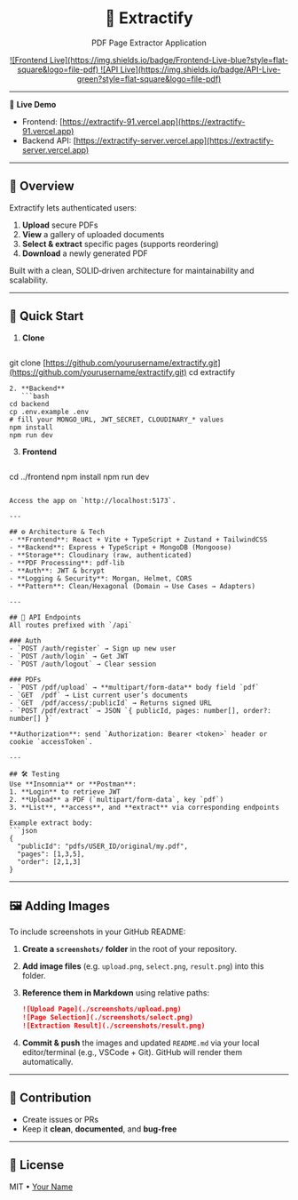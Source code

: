 <div align="center">
  <h1>📑 <strong>Extractify</strong></h1>
  <p>PDF Page Extractor Application</p>
  <a href="https://extractify-91.vercel.app">
    ![Frontend Live](https://img.shields.io/badge/Frontend-Live-blue?style=flat-square&logo=file-pdf)
  </a>
  <a href="https://extractify-server.vercel.app">
    ![API Live](https://img.shields.io/badge/API-Live-green?style=flat-square&logo=file-pdf)
  </a>
</div>

---

🔗 **Live Demo**

* Frontend: [https://extractify-91.vercel.app](https://extractify-91.vercel.app)
* Backend API: [https://extractify-server.vercel.app](https://extractify-server.vercel.app)

---

## 🎯 Overview

Extractify lets authenticated users:

1. **Upload** secure PDFs
2. **View** a gallery of uploaded documents
3. **Select & extract** specific pages (supports reordering)
4. **Download** a newly generated PDF

Built with a clean, SOLID‑driven architecture for maintainability and scalability.

---

## 🔧 Quick Start

1. **Clone**

   ```bash
   ```

git clone [https://github.com/yourusername/extractify.git](https://github.com/yourusername/extractify.git)
cd extractify

````
2. **Backend**
   ```bash
cd backend
cp .env.example .env
# fill your MONGO_URL, JWT_SECRET, CLOUDINARY_* values
npm install
npm run dev
````

3. **Frontend**

   ```bash
   ```

cd ../frontend
npm install
npm run dev

````

Access the app on `http://localhost:5173`.

---

## ⚙️ Architecture & Tech
- **Frontend**: React + Vite + TypeScript + Zustand + TailwindCSS
- **Backend**: Express + TypeScript + MongoDB (Mongoose)
- **Storage**: Cloudinary (raw, authenticated)
- **PDF Processing**: pdf-lib
- **Auth**: JWT & bcrypt
- **Logging & Security**: Morgan, Helmet, CORS
- **Pattern**: Clean/Hexagonal (Domain → Use Cases → Adapters)

---

## 📡 API Endpoints
All routes prefixed with `/api`

### Auth
- `POST /auth/register` → Sign up new user
- `POST /auth/login` → Get JWT
- `POST /auth/logout` → Clear session

### PDFs
- `POST /pdf/upload` → **multipart/form-data** body field `pdf`
- `GET  /pdf` → List current user’s documents
- `GET  /pdf/access/:publicId` → Returns signed URL
- `POST /pdf/extract` → JSON `{ publicId, pages: number[], order?: number[] }`

**Authorization**: send `Authorization: Bearer <token>` header or cookie `accessToken`.

---

## 🛠️ Testing
Use **Insomnia** or **Postman**:
1. **Login** to retrieve JWT
2. **Upload** a PDF (`multipart/form-data`, key `pdf`)
3. **List**, **access**, and **extract** via corresponding endpoints

Example extract body:
```json
{
  "publicId": "pdfs/USER_ID/original/my.pdf",
  "pages": [1,3,5],
  "order": [2,1,3]
}
````

---

## 🖼️ Adding Images

To include screenshots in your GitHub README:

1. **Create a `screenshots/` folder** in the root of your repository.
2. **Add image files** (e.g. `upload.png`, `select.png`, `result.png`) into this folder.
3. **Reference them in Markdown** using relative paths:

   ```md
   ![Upload Page](./screenshots/upload.png)
   ![Page Selection](./screenshots/select.png)
   ![Extraction Result](./screenshots/result.png)
   ```
4. **Commit & push** the images and updated `README.md` via your local editor/terminal (e.g., VSCode + Git). GitHub will render them automatically.

---

## 🌟 Contribution

* Create issues or PRs
* Keep it **clean**, **documented**, and **bug‑free**

---

## 📜 License

MIT • [Your Name](https://github.com/Roshanbtech)

